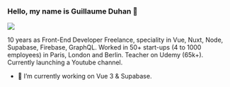 ### Hello, my name is Guillaume Duhan 👋

<img src="https://guillaumeduhan.com/banner.png" />

10 years as Front-End Developer Freelance, speciality in Vue, Nuxt, Node, Supabase, Firebase, GraphQL. Worked in 50+ start-ups (4 to 1000 employees) in Paris, London and Berlin. Teacher on Udemy (65k+). Currently launching a Youtube channel. 

- 🔭 I’m currently working on Vue 3 & Supabase.

<!--
## Tech stack

![JavaScript](https://img.shields.io/badge/JavaScript-F7DF1E?style=for-the-badge&logo=javascript&logoColor=black)
![TypeScript](https://img.shields.io/badge/TypeScript-007ACC?style=for-the-badge&logo=typescript&logoColor=white)
![Docker](https://img.shields.io/badge/docker%20-%230db7ed.svg?&style=for-the-badge&logo=docker&logoColor=white)
-->

<!--
**guillaumeduhan/guillaumeduhan** is a ✨ _special_ ✨ repository because its `README.md` (this file) appears on your GitHub profile.

Here are some ideas to get you started:

- 🔭 I’m currently working on ...
- 🌱 I’m currently learning ...
- 👯 I’m looking to collaborate on ...
- 🤔 I’m looking for help with ...
- 💬 Ask me about ...
- 📫 How to reach me: ...
- 😄 Pronouns: ...
- ⚡ Fun fact: ...
-->
